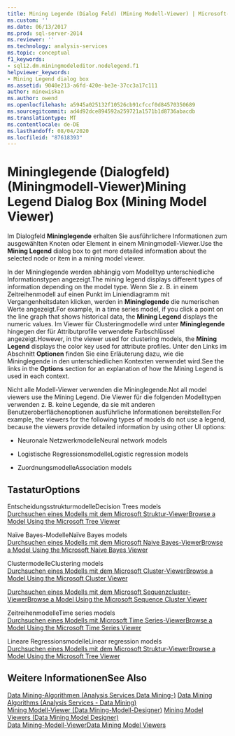 ```yaml
---
title: Mining Legende (Dialog Feld) (Mining Modell-Viewer) | Microsoft-Dokumentation
ms.custom: ''
ms.date: 06/13/2017
ms.prod: sql-server-2014
ms.reviewer: ''
ms.technology: analysis-services
ms.topic: conceptual
f1_keywords:
- sql12.dm.miningmodeleditor.nodelegend.f1
helpviewer_keywords:
- Mining Legend dialog box
ms.assetid: 9040e213-a6fd-420e-be3e-37cc3a17c111
author: minewiskan
ms.author: owend
ms.openlocfilehash: a5945a025132f10526cb91cfccf0d84570350689
ms.sourcegitcommit: ad4d92dce894592a259721a1571b1d8736abacdb
ms.translationtype: MT
ms.contentlocale: de-DE
ms.lasthandoff: 08/04/2020
ms.locfileid: "87618393"
---
```

# <a name="mining-legend-dialog-box-mining-model-viewer"></a><span data-ttu-id="e2a90-102">Mininglegende (Dialogfeld) (Miningmodell-Viewer)</span><span class="sxs-lookup"><span data-stu-id="e2a90-102">Mining Legend Dialog Box (Mining Model Viewer)</span></span>
  <span data-ttu-id="e2a90-103">Im Dialogfeld **Mininglegende** erhalten Sie ausführlichere Informationen zum ausgewählten Knoten oder Element in einem Miningmodell-Viewer.</span><span class="sxs-lookup"><span data-stu-id="e2a90-103">Use the **Mining Legend** dialog box to get more detailed information about the selected node or item in a mining model viewer.</span></span>  
  
 <span data-ttu-id="e2a90-104">In der Mininglegende werden abhängig vom Modelltyp unterschiedliche Informationstypen angezeigt.</span><span class="sxs-lookup"><span data-stu-id="e2a90-104">The mining legend displays different types of information depending on the model type.</span></span> <span data-ttu-id="e2a90-105">Wenn Sie z. B. in einem Zeitreihenmodell auf einen Punkt im Liniendiagramm mit Vergangenheitsdaten klicken, werden in **Mininglegende** die numerischen Werte angezeigt.</span><span class="sxs-lookup"><span data-stu-id="e2a90-105">For example, in a time series model, if you click a point on the line graph that shows historical data, the **Mining Legend** displays the numeric values.</span></span> <span data-ttu-id="e2a90-106">Im Viewer für Clusteringmodelle wird unter **Mininglegende** hingegen der für Attributprofile verwendete Farbschlüssel angezeigt.</span><span class="sxs-lookup"><span data-stu-id="e2a90-106">However, in the viewer used for clustering models, the **Mining Legend** displays the color key used for attribute profiles.</span></span> <span data-ttu-id="e2a90-107">Unter den Links im Abschnitt **Optionen** finden Sie eine Erläuterung dazu, wie die Mininglegende in den unterschiedlichen Kontexten verwendet wird.</span><span class="sxs-lookup"><span data-stu-id="e2a90-107">See the links in the **Options** section for an explanation of how the Mining Legend is used in each context.</span></span>  
  
 <span data-ttu-id="e2a90-108">Nicht alle Modell-Viewer verwenden die Mininglegende.</span><span class="sxs-lookup"><span data-stu-id="e2a90-108">Not all model viewers use the Mining Legend.</span></span> <span data-ttu-id="e2a90-109">Die Viewer für die folgenden Modelltypen verwenden z. B. keine Legende, da sie mit anderen Benutzeroberflächenoptionen ausführliche Informationen bereitstellen:</span><span class="sxs-lookup"><span data-stu-id="e2a90-109">For example, the viewers for the following types of models do not use a legend, because the viewers provide detailed information by using other UI options:</span></span>  
  
-   <span data-ttu-id="e2a90-110">Neuronale Netzwerkmodelle</span><span class="sxs-lookup"><span data-stu-id="e2a90-110">Neural network models</span></span>  
  
-   <span data-ttu-id="e2a90-111">Logistische Regressionsmodelle</span><span class="sxs-lookup"><span data-stu-id="e2a90-111">Logistic regression models</span></span>  
  
-   <span data-ttu-id="e2a90-112">Zuordnungsmodelle</span><span class="sxs-lookup"><span data-stu-id="e2a90-112">Association models</span></span>  
  
## <a name="options"></a><span data-ttu-id="e2a90-113">Tastatur</span><span class="sxs-lookup"><span data-stu-id="e2a90-113">Options</span></span>  
 <span data-ttu-id="e2a90-114">Entscheidungsstrukturmodelle</span><span class="sxs-lookup"><span data-stu-id="e2a90-114">Decision Trees models</span></span>  
 [<span data-ttu-id="e2a90-115">Durchsuchen eines Modells mit dem Microsoft Struktur-Viewer</span><span class="sxs-lookup"><span data-stu-id="e2a90-115">Browse a Model Using the Microsoft Tree Viewer</span></span>](data-mining/browse-a-model-using-the-microsoft-tree-viewer.md)  
  
 <span data-ttu-id="e2a90-116">Naïve Bayes-Modelle</span><span class="sxs-lookup"><span data-stu-id="e2a90-116">Naïve Bayes models</span></span>  
 [<span data-ttu-id="e2a90-117">Durchsuchen eines Modells mit dem Microsoft Naive Bayes-Viewer</span><span class="sxs-lookup"><span data-stu-id="e2a90-117">Browse a Model Using the Microsoft Naive Bayes Viewer</span></span>](data-mining/browse-a-model-using-the-microsoft-naive-bayes-viewer.md)  
  
 <span data-ttu-id="e2a90-118">Clustermodelle</span><span class="sxs-lookup"><span data-stu-id="e2a90-118">Clustering models</span></span>  
 [<span data-ttu-id="e2a90-119">Durchsuchen eines Modells mit dem Microsoft Cluster-Viewer</span><span class="sxs-lookup"><span data-stu-id="e2a90-119">Browse a Model Using the Microsoft Cluster Viewer</span></span>](data-mining/browse-a-model-using-the-microsoft-cluster-viewer.md)  
  
 [<span data-ttu-id="e2a90-120">Durchsuchen eines Modells mit dem Microsoft Sequenzcluster-Viewer</span><span class="sxs-lookup"><span data-stu-id="e2a90-120">Browse a Model Using the Microsoft Sequence Cluster Viewer</span></span>](data-mining/browse-a-model-using-the-microsoft-sequence-cluster-viewer.md)  
  
 <span data-ttu-id="e2a90-121">Zeitreihenmodelle</span><span class="sxs-lookup"><span data-stu-id="e2a90-121">Time series models</span></span>  
 [<span data-ttu-id="e2a90-122">Durchsuchen eines Modells mit Microsoft Time Series-Viewer</span><span class="sxs-lookup"><span data-stu-id="e2a90-122">Browse a Model Using the Microsoft Time Series Viewer</span></span>](data-mining/browse-a-model-using-the-microsoft-time-series-viewer.md)  
  
 <span data-ttu-id="e2a90-123">Lineare Regressionsmodelle</span><span class="sxs-lookup"><span data-stu-id="e2a90-123">Linear regression models</span></span>  
 [<span data-ttu-id="e2a90-124">Durchsuchen eines Modells mit dem Microsoft Struktur-Viewer</span><span class="sxs-lookup"><span data-stu-id="e2a90-124">Browse a Model Using the Microsoft Tree Viewer</span></span>](data-mining/browse-a-model-using-the-microsoft-tree-viewer.md)  
  
## <a name="see-also"></a><span data-ttu-id="e2a90-125">Weitere Informationen</span><span class="sxs-lookup"><span data-stu-id="e2a90-125">See Also</span></span>  
 <span data-ttu-id="e2a90-126">[Data Mining-Algorithmen &#40;Analysis Services Data Mining-&#41;](data-mining/data-mining-algorithms-analysis-services-data-mining.md) </span><span class="sxs-lookup"><span data-stu-id="e2a90-126">[Data Mining Algorithms &#40;Analysis Services - Data Mining&#41;](data-mining/data-mining-algorithms-analysis-services-data-mining.md) </span></span>  
 <span data-ttu-id="e2a90-127">[Mining Modell-Viewer &#40;Data Mining-Modell-Designer&#41;](mining-model-viewers-data-mining-model-designer.md) </span><span class="sxs-lookup"><span data-stu-id="e2a90-127">[Mining Model Viewers &#40;Data Mining Model Designer&#41;](mining-model-viewers-data-mining-model-designer.md) </span></span>  
 [<span data-ttu-id="e2a90-128">Data Mining-Modell-Viewer</span><span class="sxs-lookup"><span data-stu-id="e2a90-128">Data Mining Model Viewers</span></span>](data-mining/data-mining-model-viewers.md)  
  
  
